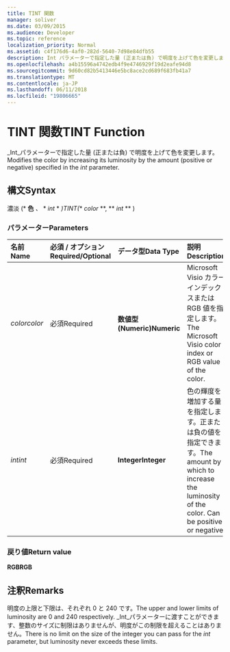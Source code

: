 ```yaml
---
title: TINT 関数
manager: soliver
ms.date: 03/09/2015
ms.audience: Developer
ms.topic: reference
localization_priority: Normal
ms.assetid: c4f176d6-4af0-282d-5640-7d98e84dfb55
description: Int パラメーターで指定した量 (正または負) で明度を上げて色を変更します。
ms.openlocfilehash: a4b15596a4742edb4f9e4746929f19d2eafe94d8
ms.sourcegitcommit: 9d60cd82b5413446e5bc8ace2cd689f683fb41a7
ms.translationtype: MT
ms.contentlocale: ja-JP
ms.lasthandoff: 06/11/2018
ms.locfileid: "19806665"
---
```

# <a name="tint-function"></a><span data-ttu-id="28d4b-103">TINT 関数</span><span class="sxs-lookup"><span data-stu-id="28d4b-103">TINT Function</span></span>

<span data-ttu-id="28d4b-104">_Int_パラメーターで指定した量 (正または負) で明度を上げて色を変更します。</span><span class="sxs-lookup"><span data-stu-id="28d4b-104">Modifies the color by increasing its luminosity by the amount (positive or negative) specified in the  _int_ parameter.</span></span> 
  
## <a name="syntax"></a><span data-ttu-id="28d4b-105">構文</span><span class="sxs-lookup"><span data-stu-id="28d4b-105">Syntax</span></span>

<span data-ttu-id="28d4b-106">濃淡 (* **色** *、* * *int* * *)</span><span class="sxs-lookup"><span data-stu-id="28d4b-106">TINT(** *color* **, ** *int* ** )</span></span> 
  
### <a name="parameters"></a><span data-ttu-id="28d4b-107">パラメーター</span><span class="sxs-lookup"><span data-stu-id="28d4b-107">Parameters</span></span>

|<span data-ttu-id="28d4b-108">**名前**</span><span class="sxs-lookup"><span data-stu-id="28d4b-108">**Name**</span></span>|<span data-ttu-id="28d4b-109">**必須 / オプション**</span><span class="sxs-lookup"><span data-stu-id="28d4b-109">**Required/Optional**</span></span>|<span data-ttu-id="28d4b-110">**データ型**</span><span class="sxs-lookup"><span data-stu-id="28d4b-110">**Data Type**</span></span>|<span data-ttu-id="28d4b-111">**説明**</span><span class="sxs-lookup"><span data-stu-id="28d4b-111">**Description**</span></span>|
|:-----|:-----|:-----|:-----|
| <span data-ttu-id="28d4b-112">_color_</span><span class="sxs-lookup"><span data-stu-id="28d4b-112">_color_</span></span> <br/> |<span data-ttu-id="28d4b-113">必須</span><span class="sxs-lookup"><span data-stu-id="28d4b-113">Required</span></span>  <br/> |<span data-ttu-id="28d4b-114">**数値型 (Numeric)**</span><span class="sxs-lookup"><span data-stu-id="28d4b-114">**Numeric**</span></span> <br/> |<span data-ttu-id="28d4b-115">Microsoft Visio カラー インデックスまたは RGB 値を指定します。</span><span class="sxs-lookup"><span data-stu-id="28d4b-115">The Microsoft Visio color index or RGB value of the color.</span></span>  <br/> |
| <span data-ttu-id="28d4b-116">_int_</span><span class="sxs-lookup"><span data-stu-id="28d4b-116">_int_</span></span> <br/> |<span data-ttu-id="28d4b-117">必須</span><span class="sxs-lookup"><span data-stu-id="28d4b-117">Required</span></span>  <br/> |<span data-ttu-id="28d4b-118">**Integer**</span><span class="sxs-lookup"><span data-stu-id="28d4b-118">**Integer**</span></span> <br/> |<span data-ttu-id="28d4b-p101">色の輝度を増加する量を指定します。正または負の値を指定できます。</span><span class="sxs-lookup"><span data-stu-id="28d4b-p101">The amount by which to increase the luminosity of the color. Can be positive or negative.</span></span>  <br/> |
   
### <a name="return-value"></a><span data-ttu-id="28d4b-121">戻り値</span><span class="sxs-lookup"><span data-stu-id="28d4b-121">Return value</span></span>

 <span data-ttu-id="28d4b-122">**RGB**</span><span class="sxs-lookup"><span data-stu-id="28d4b-122">**RGB**</span></span>
  
## <a name="remarks"></a><span data-ttu-id="28d4b-123">注釈</span><span class="sxs-lookup"><span data-stu-id="28d4b-123">Remarks</span></span>

<span data-ttu-id="28d4b-124">明度の上限と下限は、それぞれ 0 と 240 です。</span><span class="sxs-lookup"><span data-stu-id="28d4b-124">The upper and lower limits of luminosity are 0 and 240 respectively.</span></span> <span data-ttu-id="28d4b-125">_Int_パラメーターに渡すことができます、整数のサイズに制限はありませんが、明度がこの制限を超えることはありません。</span><span class="sxs-lookup"><span data-stu-id="28d4b-125">There is no limit on the size of the integer you can pass for the  _int_ parameter, but luminosity never exceeds these limits.</span></span> 
  

